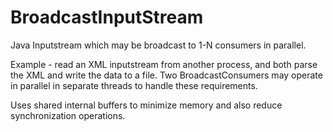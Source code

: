 # BroadcastInputStream
Java Inputstream which may be broadcast to 1-N consumers in parallel.

Example - read an XML inputstream from another process, and both parse the XML and write the data to a file. Two BroadcastConsumers may operate in parallel in separate threads to handle these requirements.

Uses shared internal buffers to minimize memory and also reduce synchronization operations.

